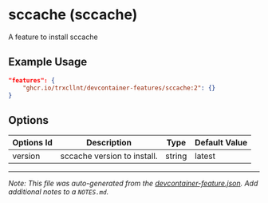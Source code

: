 
# sccache (sccache)

A feature to install sccache

## Example Usage

```json
"features": {
    "ghcr.io/trxcllnt/devcontainer-features/sccache:2": {}
}
```

## Options

| Options Id | Description | Type | Default Value |
|-----|-----|-----|-----|
| version | sccache version to install. | string | latest |



---

_Note: This file was auto-generated from the [devcontainer-feature.json](https://github.com/trxcllnt/devcontainer-features/blob/main/src/sccache/devcontainer-feature.json).  Add additional notes to a `NOTES.md`._
